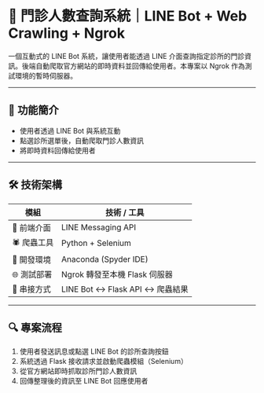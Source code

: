# 🏥 門診人數查詢系統｜LINE Bot + Web Crawling + Ngrok

一個互動式的 LINE Bot 系統，讓使用者能透過 LINE 介面查詢指定診所的門診資訊。後端自動爬取官方網站的即時資料並回傳給使用者。本專案以 Ngrok 作為測試環境的暫時伺服器。

---

## 📌 功能簡介

- 使用者透過 LINE Bot 與系統互動
- 點選診所選單後，自動爬取門診人數資訊
- 將即時資料回傳給使用者

---

## 🛠️ 技術架構

| 模組        | 技術 / 工具 |
|-------------|--------------|
| 📱 前端介面   | LINE Messaging API |
| 🕷️ 爬蟲工具   | Python + Selenium |
| 🧪 開發環境   | Anaconda (Spyder IDE) |
| 🌐 測試部署   | Ngrok 轉發至本機 Flask 伺服器 |
| 🔗 串接方式   | LINE Bot ↔ Flask API ↔ 爬蟲結果 |

---

## 🔍 專案流程

1. 使用者發送訊息或點選 LINE Bot 的診所查詢按鈕  
2. 系統透過 Flask 接收請求並啟動爬蟲模組（Selenium）
3. 從官方網站即時抓取診所門診人數資訊
4. 回傳整理後的資訊至 LINE Bot 回應使用者
